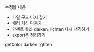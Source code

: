 
수정할 내용
- 파일 구조 다시 잡기
- 에러 처리 다듬기
- 악센트 칼라 darken, lighten 다시 생각하기
- export문 정리하기

getColor
darken
lighten
